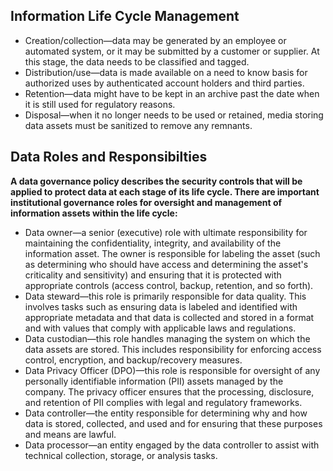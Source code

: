 ## Information Life Cycle Management

 - Creation/collection—data may be generated by an employee or automated system, or it may be submitted by a customer or supplier. At this stage, the data needs to be classified and tagged.
 - Distribution/use—data is made available on a need to know basis for authorized uses by authenticated account holders and third parties.
 - Retention—data might have to be kept in an archive past the date when it is still used for regulatory reasons.
 - Disposal—when it no longer needs to be used or retained, media storing data assets must be sanitized to remove any remnants. 

## Data Roles and Responsibilties

**A data governance policy describes the security controls that will be applied to protect data at each stage of its life cycle. There are important institutional governance roles for oversight and management of information assets within the life cycle:**

 - Data owner—a senior (executive) role with ultimate responsibility for maintaining the confidentiality, integrity, and availability of the information asset. The owner is responsible for labeling the asset (such as determining who should have access and determining the asset's criticality and sensitivity) and ensuring that it is protected with appropriate controls (access control, backup, retention, and so forth).
 - Data steward—this role is primarily responsible for data quality. This involves tasks such as ensuring data is labeled and identified with appropriate metadata and that data is collected and stored in a format and with values that comply with applicable laws and regulations.
 - Data custodian—this role handles managing the system on which the data assets are stored. This includes responsibility for enforcing access control, encryption, and backup/recovery measures.
 - Data Privacy Officer (DPO)—this role is responsible for oversight of any personally identifiable information (PII) assets managed by the company. The privacy officer ensures that the processing, disclosure, and retention of PII complies with legal and regulatory frameworks.
 - Data controller—the entity responsible for determining why and how data is stored, collected, and used and for ensuring that these purposes and means are lawful. 
 - Data processor—an entity engaged by the data controller to assist with technical collection, storage, or analysis tasks.
